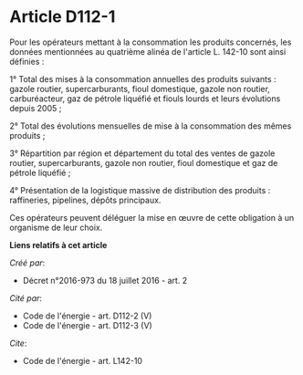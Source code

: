 # Article D112-1

Pour les opérateurs mettant à la consommation les produits concernés, les données mentionnées au quatrième alinéa de
l'article L. 142-10 sont ainsi définies : 

1° Total des mises à la consommation annuelles des produits suivants : gazole routier, supercarburants, fioul domestique,
gazole non routier, carburéacteur, gaz de pétrole liquéfié et fiouls lourds et leurs évolutions depuis 2005 ; 

2° Total des évolutions mensuelles de mise à la consommation des mêmes produits ; 

3° Répartition par région et département du total des ventes de gazole routier, supercarburants, gazole non routier, fioul
domestique et gaz de pétrole liquéfié ; 

4° Présentation de la logistique massive de distribution des produits : raffineries, pipelines, dépôts principaux. 

Ces opérateurs peuvent déléguer la mise en œuvre de cette obligation à un organisme de leur choix.

**Liens relatifs à cet article**

_Créé par_:

  - Décret n°2016-973 du 18 juillet 2016 - art. 2

_Cité par_:

  - Code de l'énergie - art. D112-2 (V)
  - Code de l'énergie - art. D112-3 (V)

_Cite_:

  - Code de l'énergie - art. L142-10
